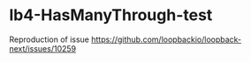 # lb4-HasManyThrough-test

Reproduction of issue https://github.com/loopbackio/loopback-next/issues/10259
